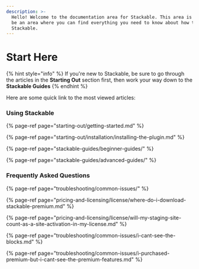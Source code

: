 ```yaml
---
description: >-
  Hello! Welcome to the documentation area for Stackable. This area is meant to
  be an area where you can find everything you need to know about how to use
  Stackable.
---
```


# Start Here

{% hint style="info" %}
If you're new to Stackable, be sure to go through the articles in the **Starting Out** section first, then work your way down to the **Stackable Guides**
{% endhint %}

Here are some quick link to the most viewed articles:

### Using Stackable

{% page-ref page="starting-out/getting-started.md" %}

{% page-ref page="starting-out/installation/installing-the-plugin.md" %}

{% page-ref page="stackable-guides/beginner-guides/" %}

{% page-ref page="stackable-guides/advanced-guides/" %}

### Frequently Asked Questions

{% page-ref page="troubleshooting/common-issues/" %}

{% page-ref page="pricing-and-licensing/license/where-do-i-download-stackable-premium.md" %}

{% page-ref page="pricing-and-licensing/license/will-my-staging-site-count-as-a-site-activation-in-my-license.md" %}

{% page-ref page="troubleshooting/common-issues/i-cant-see-the-blocks.md" %}

{% page-ref page="troubleshooting/common-issues/i-purchased-premium-but-i-cant-see-the-premium-features.md" %}



